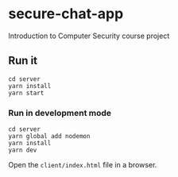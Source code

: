 # secure-chat-app
Introduction to Computer Security course project



## Run it
```
cd server
yarn install
yarn start 
```

### Run in development mode

```
cd server
yarn global add nodemon
yarn install
yarn dev
```

Open the `client/index.html` file in a browser. 